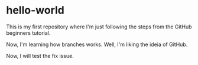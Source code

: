 # hello-world
This is my first repository where I'm just following the steps from the GitHub beginners tutorial.

Now, I'm learning how branches works. Well, I'm liking the ideia of GitHub.

Now, I will test the fix issue.
